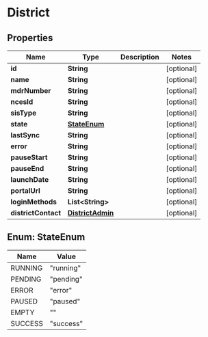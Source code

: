 # District

## Properties
Name | Type | Description | Notes
------------ | ------------- | ------------- | -------------
**id** | **String** |  |  [optional]
**name** | **String** |  |  [optional]
**mdrNumber** | **String** |  |  [optional]
**ncesId** | **String** |  |  [optional]
**sisType** | **String** |  |  [optional]
**state** | [**StateEnum**](#StateEnum) |  |  [optional]
**lastSync** | **String** |  |  [optional]
**error** | **String** |  |  [optional]
**pauseStart** | **String** |  |  [optional]
**pauseEnd** | **String** |  |  [optional]
**launchDate** | **String** |  |  [optional]
**portalUrl** | **String** |  |  [optional]
**loginMethods** | **List&lt;String&gt;** |  |  [optional]
**districtContact** | [**DistrictAdmin**](DistrictAdmin.md) |  |  [optional]

<a name="StateEnum"></a>
## Enum: StateEnum
Name | Value
---- | -----
RUNNING | &quot;running&quot;
PENDING | &quot;pending&quot;
ERROR | &quot;error&quot;
PAUSED | &quot;paused&quot;
EMPTY | &quot;&quot;
SUCCESS | &quot;success&quot;
